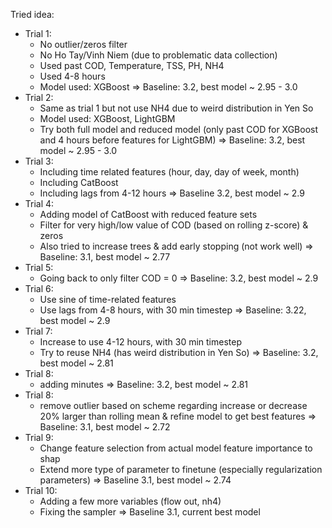 Tried idea:
- Trial 1:
    + No outlier/zeros filter 
    + No Ho Tay/Vinh Niem (due to problematic data collection)
    + Used past COD, Temperature, TSS, PH, NH4
    + Used 4-8 hours
    + Model used: XGBoost
    => Baseline: 3.2, best model ~ 2.95 - 3.0
- Trial 2: 
    + Same as trial 1 but not use NH4 due to weird distribution in Yen So
    + Model used: XGBoost, LightGBM
    + Try both full model and reduced model (only past COD for XGBoost and 4 hours before features for LightGBM)
    => Baseline: 3.2, best model ~ 2.95 - 3.0
- Trial 3: 
    + Including time related features (hour, day, day of week, month)
    + Including CatBoost
    + Including lags from 4-12 hours
    => Baseline 3.2, best model ~ 2.9
- Trial 4:
    + Adding model of CatBoost with reduced feature sets
    + Filter for very high/low value of COD (based on rolling z-score) & zeros
    + Also tried to increase trees & add early stopping (not work well)
    => Baseline: 3.1, best model ~ 2.77
- Trial 5:
    + Going back to only filter COD = 0
    => Baseline: 3.2, best model ~ 2.9
- Trial 6:
    + Use sine of time-related features
    + Use lags from 4-8 hours, with 30 min timestep
    => Baseline: 3.22, best model ~ 2.9
- Trial 7:
    + Increase to use 4-12 hours, with 30 min timestep
    + Try to reuse NH4 (has weird distribution in Yen So)
    => Baseline: 3.2, best model ~ 2.81
- Trial 8:
    + adding minutes
    => Baseline: 3.2, best model ~ 2.81
- Trial 8:
    + remove outlier based on scheme regarding increase or decrease 20% larger than rolling mean & refine model to get best features
    => Baseline: 3.1, best model ~ 2.72
- Trial 9:
    + Change feature selection from actual model feature importance to shap
    + Extend more type of parameter to finetune (especially regularization parameters)
    => Baseline 3.1, best model ~ 2.74
- Trial 10: 
    + Adding a few more variables (flow out, nh4)
    + Fixing the sampler 
    => Baseline 3.1, current best model
